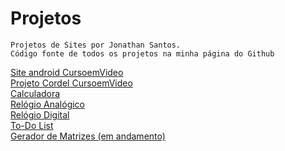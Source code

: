 # Projetos

    Projetos de Sites por Jonathan Santos.
    Código fonte de todos os projetos na minha página do Github

<a href="https://jonathangosantos.github.io/Projetos/site-android">Site android CursoemVideo</a> <br>
<a href="https://jonathangosantos.github.io/Projetos/cordel">Projeto Cordel CursoemVideo</a> <br>
<a href="https://jonathangosantos.github.io/Projetos/Calculadora">Calculadora</a> <br>
<a href="https://jonathangosantos.github.io/Projetos/relogio-analogico">Relógio Analógico</a> <br>
<a href="https://jonathangosantos.github.io/Projetos/relogio-digital">Relógio Digital</a> <br>
<a href="https://jonathangosantos.github.io/Projetos/to-do">To-Do List</a> <br>
<a href="https://jonathangosantos.github.io/Projetos/matriz">Gerador de Matrizes (em andamento)</a> <br>
